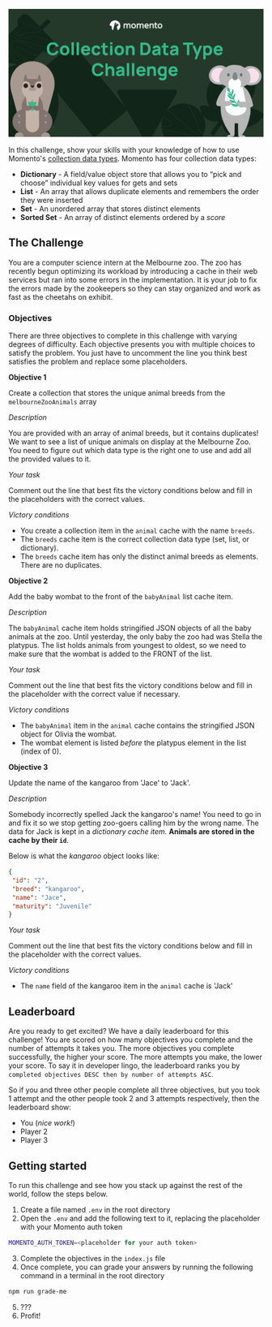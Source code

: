 ![](./images/CDT-Challenge-Demo-Banner.png)

In this challenge, show your skills with your knowledge of how to use Momento's [collection data types](https://docs.momentohq.com/develop/datatypes#collection-data-types-cdts). Momento has four collection data types:

* **Dictionary** - A field/value object store that allows you to “pick and choose” individual key values for gets and sets
* **List** - An array that allows duplicate elements and remembers the order they were inserted
* **Set** - An unordered array that stores distinct elements
* **Sorted Set** - An array of distinct elements ordered by a *score*

## The Challenge

You are a computer science intern at the Melbourne zoo. The zoo has recently begun optimizing its workload by introducing a cache in their web services but ran into some errors in the implementation. It is your job to fix the errors made by the zookeepers so they can stay organized and work as fast as the cheetahs on exhibit.

### Objectives

There are three objectives to complete in this challenge with varying degrees of difficulty. Each objective presents you with multiple choices to satisfy the problem. You just have to uncomment the line you think best satisfies the problem and replace some placeholders.

**Objective 1**

Create a collection that stores the unique animal breeds from the `melbourneZooAnimals` array

*Description*

You are provided with an array of animal breeds, but it contains duplicates! We want to see a list of unique animals on display at the Melbourne Zoo. You need to figure out which data type is the right one to use and add all the provided values to it. 

*Your task*

Comment out the line that best fits the victory conditions below and fill in the placeholders with the correct values.

*Victory conditions*

* You create a collection item in the `animal` cache with the name `breeds`.
* The `breeds` cache item is the correct collection data type (set, list, or dictionary).
* The `breeds` cache item has only the distinct animal breeds as elements. There are no duplicates.

**Objective 2**

Add the baby wombat to the front of the `babyAnimal` list cache item.

*Description*

The `babyAnimal` cache item holds stringified JSON objects of all the baby animals at the zoo. Until yesterday, the only baby the zoo had was Stella the platypus. The list holds animals from youngest to oldest, so we need to make sure that the wombat is added to the FRONT of the list.

*Your task*

Comment out the line that best fits the victory conditions below and fill in the placeholder with the correct value if necessary.

*Victory conditions*

* The `babyAnimal` item in the `animal` cache contains the stringified JSON object for Olivia the wombat.
* The wombat element is listed *before* the platypus element in the list (index of 0).

**Objective 3**

Update the name of the kangaroo from 'Jace' to 'Jack'.

*Description*

Somebody incorrectly spelled Jack the kangaroo's name! You need to go in and fix it so we stop getting zoo-goers calling him by the wrong name. The data for Jack is kept in a *dictionary cache item*. **Animals are stored in the cache by their `id`**.

Below is what the *kangaroo* object looks like:
 ```json
{
  "id": "2",
  "breed": "kangaroo",
  "name": "Jace",
  "maturity": "Juvenile"
}
```

*Your task*

Comment out the line that best fits the victory conditions below and fill in the placeholder with the correct values.

*Victory conditions*

* The `name` field of the kangaroo item in the `animal` cache is 'Jack'

## Leaderboard

Are you ready to get excited? We have a daily leaderboard for this challenge! You are scored on how many objectives you complete and the number of attempts it takes you. The more objectives you complete successfully, the higher your score. The more attempts you make, the lower your score. To say it in developer lingo, the leaderboard ranks you by `completed objectives DESC then by number of attempts ASC`.

So if you and three other people complete all three objectives, but you took 1 attempt and the other people took 2 and 3 attempts respectively, then the leaderboard show:

* You (*nice work!*)
* Player 2
* Player 3

## Getting started

To run this challenge and see how you stack up against the rest of the world, follow the steps below.

1. Create a file named `.env` in the root directory
2. Open the `.env` and add the following text to it, replacing the placeholder with your Momento auth token
```bash
MOMENTO_AUTH_TOKEN=<placeholder for your auth token>
```
3. Complete the objectives in the `index.js` file
4. Once complete, you can grade your answers by running the following command in a terminal in the root directory
```bash
npm run grade-me
```
5. ???
6. Profit!